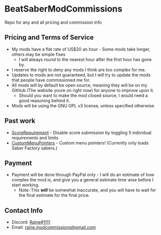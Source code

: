# BeatSaberModCommissions
Repo for any and all pricing and commission info

## Pricing and Terms of Service
* My mods have a flat rate of US$20 an hour - Some mods take longer, others may be simple fixes
  * I will always round to the nearest hour after the first hour has gone by.
* I reserve the right to deny any mods I think are too complex for me.
* Updates to mods are not guaranteed, but I will try to update the mods that people have commissioned me for.
* All mods will by default be open source, meaning they will be on my GitHub (The website youre on right now) for anyone to improve upon it.
  * Should you want to make the mod closed source, I would need a good reasoning behind it.
* Mods will be using the GNU GPL v3 license, unless specified otherwise.

## Past work
* [ScoreRequirement](https://github.com/dawnvt/scorerequirement) - Disable score submission by toggling 5 individual requirements and limits
* [CustomMenuPointers](https://github.com/dawnvt/custommenupointers) - Custom menu pointers! (Currently only loads Saber Factory sabers.)

## Payment
* Payment will be done through PayPal only - I will do an estimate of how complex the mod is, and give you a general estimate time wise before I start working.
  * Note: This ***will*** be somewhat inaccurate, and you will have to wait for the final estimate for the final price.

## Contact Info
* Discord: [Raine#1111](https://discordapp.com/users/813176414692966432)
* Email: [raine.modcommissions@gmail.com](raine.modcommissions@gmail.com)
